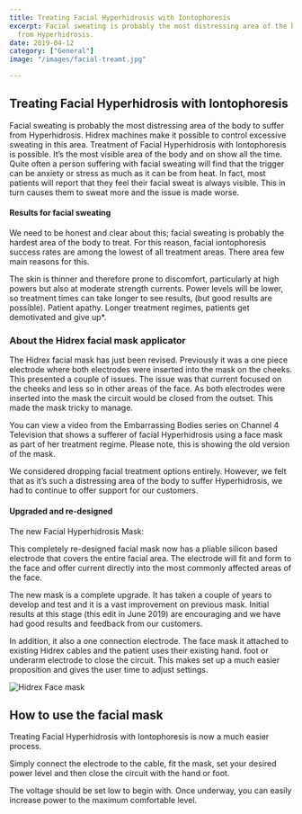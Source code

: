 ```yaml
---
title: Treating Facial Hyperhidrosis with Iontophoresis
excerpt: Facial sweating is probably the most distressing area of the body to suffer
  from Hyperhidrosis.
date: 2019-04-12
category: ["General"]
image: "/images/facial-treamt.jpg"

---
```

## Treating Facial Hyperhidrosis with Iontophoresis

Facial sweating is probably the most distressing area of the body to suffer from Hyperhidrosis. Hidrex machines make it possible to control excessive sweating in this area. Treatment of Facial Hyperhidrosis with Iontophoresis is possible.  It’s the most visible area of the body and on show all the time. Quite often a person suffering with facial sweating will find that the trigger can be anxiety or stress as much as it can be from heat. In fact, most patients will report that they feel their facial sweat is always visible. This in turn causes them to sweat more and the issue is made worse.

#### Results for facial sweating

We need to be honest and clear about this; facial sweating is probably the hardest area of the body to treat. For this reason, facial iontophoresis success rates are among the lowest of all treatment areas. There area few main reasons for this.

The skin is thinner and therefore prone to discomfort, particularly at high powers but also at moderate strength currents.
Power levels will be lower, so treatment times can take longer to see results, (but good results are possible).
Patient apathy. Longer treatment regimes, patients get demotivated and give up*.

### About the Hidrex facial mask applicator

The Hidrex facial mask has just been revised. Previously it was a one piece electrode where both electrodes were inserted into the mask on the cheeks.  This presented a couple of issues. The issue was that current focused on the cheeks and less so in other areas of the face. As both electrodes were inserted into the mask the circuit would be closed from the outset. This made the mask tricky to manage.

You can view a video from the Embarrassing Bodies series on Channel 4 Television that shows a sufferer of facial Hyperhidrosis using a face mask as part of her treatment regime. Please note, this is showing the old version of the mask.

We considered dropping facial treatment options entirely. However, we felt that as it’s such a distressing area of the body to suffer Hyperhidrosis, we had to continue to offer support for our customers.

#### Upgraded and re-designed

The new Facial Hyperhidrosis Mask:

This completely re-designed facial mask now has a pliable silicon based electrode that covers the entire facial area. The electrode will fit and form to the face and offer current directly into the most commonly affected areas of the face.

The new mask is a complete upgrade. It has taken a couple of years to develop and test and it is a vast improvement on previous mask. Initial results at this stage (this edit in June 2019) are encouraging and we have had good results and feedback from our customers.

In addition, it also a one connection electrode. The face mask it attached to existing Hidrex cables and the patient uses their existing hand. foot or underarm electrode to close the circuit. This makes set up a much easier proposition and gives the user time to adjust settings.

![Hidrex Face mask](/uploads/facemask-2.png)

## How to use the facial mask

Treating Facial Hyperhidrosis with Iontophoresis is now a much easier process.

Simply connect the electrode to the cable, fit the mask, set your desired power level and then close the circuit with the hand or foot.

The voltage should be set low to begin with. Once underway, you can easily increase power to the maximum comfortable level.